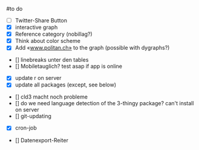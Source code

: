 #to do
- [ ] Twitter-Share Button
- [x] interactive graph
- [x] Reference category (nobillag?)
- [x] Think about color scheme
- [x] Add «www.politan.ch» to the graph (possible with dygraphs?)
- [] linebreaks unter den tables
- [] Mobiletauglich? test asap if app is online
- [x] update r on server
- [x] update all packages (except, see below)
- [] cld3 macht noch probleme
- [] do we need language detection of the 3-thingy package? can't install on server
- [] git-updating
- [x] cron-job 
- [] Datenexport-Reiter



